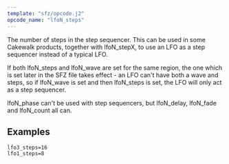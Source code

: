 ```yaml
---
template: "sfz/opcode.j2"
opcode_name: "lfoN_steps"
---
```


The number of steps in the step sequencer. This can be used in some
Cakewalk products, together with lfoN_stepX, to use an LFO as a
step sequencer instead of a typical LFO.

If both lfoN_steps and lfoN_wave are set for the same region, the
one which is set later in the SFZ file takes effect - an LFO can't
have both a wave and steps, so if lfoN_wave is set and then
lfoN_steps is set, the LFO will only act as a step sequencer.

lfoN_phase can't be used with step sequencers, but lfoN_delay,
lfoN_fade and lfoN_count all can.

## Examples

```sfz
lfo3_steps=16
lfo1_steps=8
```

